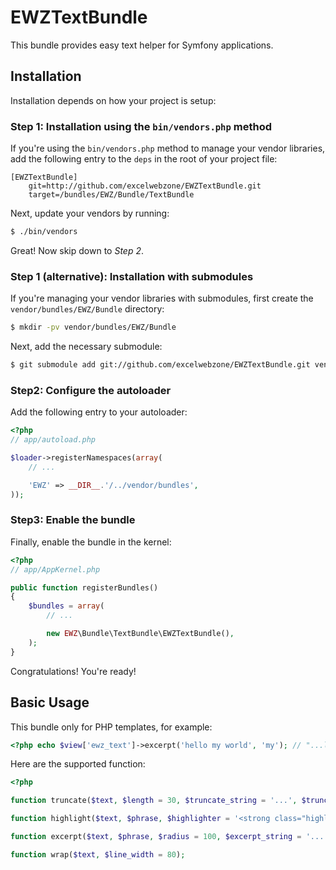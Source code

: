EWZTextBundle
=============

This bundle provides easy text helper for Symfony applications.

## Installation

Installation depends on how your project is setup:

### Step 1: Installation using the `bin/vendors.php` method

If you're using the `bin/vendors.php` method to manage your vendor libraries,
add the following entry to the `deps` in the root of your project file:

```
[EWZTextBundle]
    git=http://github.com/excelwebzone/EWZTextBundle.git
    target=/bundles/EWZ/Bundle/TextBundle
```

Next, update your vendors by running:

``` bash
$ ./bin/vendors
```

Great! Now skip down to *Step 2*.

### Step 1 (alternative): Installation with submodules

If you're managing your vendor libraries with submodules, first create the
`vendor/bundles/EWZ/Bundle` directory:

``` bash
$ mkdir -pv vendor/bundles/EWZ/Bundle
```

Next, add the necessary submodule:

``` bash
$ git submodule add git://github.com/excelwebzone/EWZTextBundle.git vendor/bundles/EWZ/Bundle/TextBundle
```

### Step2: Configure the autoloader

Add the following entry to your autoloader:

``` php
<?php
// app/autoload.php

$loader->registerNamespaces(array(
    // ...

    'EWZ' => __DIR__.'/../vendor/bundles',
));
```

### Step3: Enable the bundle

Finally, enable the bundle in the kernel:

``` php
<?php
// app/AppKernel.php

public function registerBundles()
{
    $bundles = array(
        // ...

        new EWZ\Bundle\TextBundle\EWZTextBundle(),
    );
}
```

Congratulations! You're ready!

## Basic Usage

This bundle only for PHP templates, for example:

``` php
<?php echo $view['ewz_text']->excerpt('hello my world', 'my'); // "...lo my wo..." ?>
```

Here are the supported function:

``` php
<?php

function truncate($text, $length = 30, $truncate_string = '...', $truncate_lastspace = false);

function highlight($text, $phrase, $highlighter = '<strong class="highlight">\\1</strong>');

function excerpt($text, $phrase, $radius = 100, $excerpt_string = '...', $excerpt_space = false);

function wrap($text, $line_width = 80);

```
